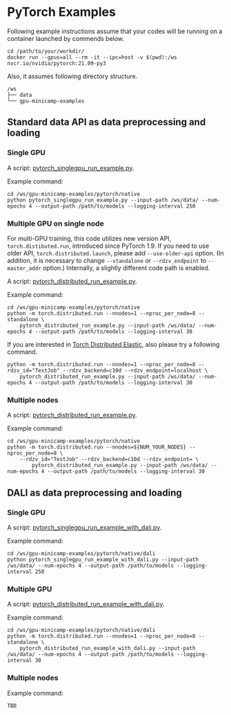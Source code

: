 # PyTorch Examples

Following example instructions assume that your codes will be running on a container launched by commends below.

```
cd /path/to/your/workdir/
docker run --gpus=all --rm -it --ipc=host -v $(pwd):/ws nvcr.io/nvidia/pytorch:21.09-py3
```

Also, it assumes following directory structure.

```
/ws
├── data
└── gpu-minicamp-examples
```

## Standard data API as data preprocessing and loading

### Single GPU

A script: [pytorch_singlegpu_run_example.py](native/pytorch_singlegpu_run_example.py).

Example command:

```
cd /ws/gpu-minicamp-examples/pytorch/native
python pytorch_singlegpu_run_example.py --input-path /ws/data/ --num-epochs 4 --output-path /path/to/models --logging-interval 250
```

### Multiple GPU on single node

For multi-GPU training, this code utilizes new version API, `torch.distibuted.run`, introduced since PyTorch 1.9.
If you need to use older API, `torch.distributed.launch`, please add `--use-older-api` option.
(In addition, it is necessary to change `--standalone` or `--rdzv_endpoint` to `--master_addr` option.)
Internally, a slightly different code path is enabled.

A script: [pytorch_distributed_run_example.py](native/pytorch_distributed_run_example.py).

Example command:

```
cd /ws/gpu-minicamp-examples/pytorch/native
python -m torch.distributed.run --nnodes=1 --nproc_per_node=8 --standalone \
    pytorch_distributed_run_example.py --input-path /ws/data/ --num-epochs 4 --output-path /path/to/models --logging-interval 30
```

If you are interested in [Torch Distributed Elastic](https://pytorch.org/docs/stable/distributed.elastic.html), also please try a following command.

```
python -m torch.distributed.run --nnodes=1 --nproc_per_node=8 --rdzv_id="TestJob" --rdzv_backend=c10d --rdzv_endpoint=localhost \
    pytorch_distributed_run_example.py --input-path /ws/data/ --num-epochs 4 --output-path /path/to/models --logging-interval 30
```

### Multiple nodes

A script: [pytorch_distributed_run_example.py](native/pytorch_distributed_run_example.py).

Example command:

```
cd /ws/gpu-minicamp-examples/pytorch/native
python -m torch.distributed.run --nnodes=${NUM_YOUR_NODES} --nproc_per_node=8 \
    --rdzv_id="TestJob" --rdzv_backend=c10d --rdzv_endpoint= \
        pytorch_distributed_run_example.py --input-path /ws/data/ --num-epochs 4 --output-path /path/to/models --logging-interval 30
```

## DALI as data preprocessing and loading

### Single GPU

A script: [pytorch_singlegpu_run_example_with_dali.py](native/dali/pytorch_singlegpu_run_example_with_dali.py).

Example command:

```
cd /ws/gpu-minicamp-examples/pytorch/native/dali
python pytorch_singlegpu_run_example_with_dali.py --input-path /ws/data/ --num-epochs 4 --output-path /path/to/models --logging-interval 250
```

### Multiple GPU

A script: [pytorch_distributed_run_example_with_dali.py](native/dali/pytorch_distributed_run_example_with_dali.py).

Example command:

```
cd /ws/gpu-minicamp-examples/pytorch/native/dali
python -m torch.distributed.run --nnodes=1 --nproc_per_node=8 --standalone \
    pytorch_distributed_run_example_with_dali.py --input-path /ws/data/ --num-epochs 4 --output-path /path/to/models --logging-interval 30
```

### Multiple nodes

Example command:

```
TBD
```
